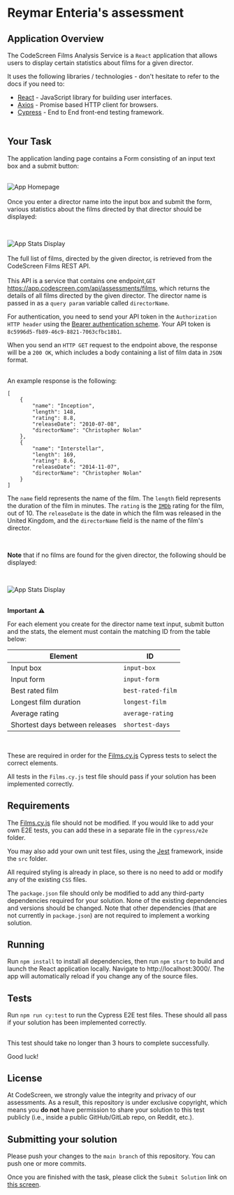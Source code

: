 # Reymar Enteria's assessment

## Application Overview

The CodeScreen Films Analysis Service is a `React` application that allows users to display certain statistics about films for a given director.

It uses the following libraries / technologies - don't hesitate to refer to the docs if you need to:

* [React](https://reactjs.org/) - JavaScript library for building user interfaces.
* [Axios](https://github.com/axios/axios) - Promise based HTTP client for browsers.
* [Cypress](https://www.cypress.io/) - End to End front-end testing framework.
<br><br>

## Your Task

The application landing page contains a Form consisting of an input text box and a submit button:
<br><br>

![App Homepage](/public/app_homepage.png)
<br><br>
Once you enter a director name into the input box and submit the form, various statistics about the films directed by that director should be displayed:

<br>

![App Stats Display](/public/app_stats_display.png)
<br><br>
The full list of films, directed by the given director, is retrieved from the CodeScreen Films REST API. <br><br>
This API is a service that contains one endpoint,`GET` https://app.codescreen.com/api/assessments/films, which returns the details of all films directed by the given director. The director name is passed in as a `query param` variable called `directorName`.

For authentication, you need to send your API token in the `Authorization HTTP header` using the [Bearer authentication scheme](https://tools.ietf.org/html/draft-ietf-oauth-v2-bearer-20#section-2.1). Your API token is `8c5996d5-fb89-46c9-8821-7063cfbc18b1`.

When you send an `HTTP GET` request to the endpoint above, the response will be a `200 OK`, which includes a body containing a list of film data in `JSON` format. 
<br><br> 

An example response is the following:

    [
        {
            "name": "Inception",
            "length": 148,
            "rating": 8.8,
            "releaseDate": "2010-07-08",
            "directorName": "Christopher Nolan"
        },
        {
            "name": "Interstellar",
            "length": 169,
            "rating": 8.6,
            "releaseDate": "2014-11-07",
            "directorName": "Christopher Nolan"
        }
    ]

The `name` field represents the name of the film. The `length` field represents the duration of the film in minutes. The `rating` is the <a href="https://www.imdb.com/" target="_blank">`IMDb`</a> rating for the film, out of 10. The `releaseDate` is the date in which the film was released in the United Kingdom, and the `directorName` field is the name of the film's director.

<br>

**Note** that if no films are found for the given director, the following should be displayed:

<br>

![App Stats Display](/public/app_stats_display_no_user.png)
<br><br>

**Important** ⚠️

For each element you create for the director name text input, submit button and the stats, the element must contain the matching ID from the table below: 

| Element | ID |
| --- | ----------- |
| Input box | `input-box`
| Input form | `input-form`
| Best rated film | `best-rated-film` |
| Longest film duration | `longest-film` |
| Average rating | `average-rating` |
| Shortest days between releases | `shortest-days` |

<br>

These are required in order for the [Films.cy.js](cypress/e2e/Films.cy.js) Cypress tests to select the correct elements.

All tests in the `Films.cy.js` test file should pass if your solution has been implemented correctly.

## Requirements
The [Films.cy.js](cypress/e2e/Films.cy.js) file should not be modified. If you would like to add your own E2E tests, you can add these in a separate file in the `cypress/e2e` folder.

You may also add your own unit test files, using the [Jest](https://jestjs.io/) framework, inside the `src` folder.

All required styling is already in place, so there is no need to add or modify any of the existing `CSS` files.

The `package.json` file should only be modified to add any third-party dependencies required for your solution. None of the existing dependencies and versions should be changed. Note that other dependencies (that are not currently in `package.json`) are not required to implement a working solution. 

## Running
Run `npm install` to install all dependencies, then run `npm start` to build and launch the React application locally. Navigate to http://localhost:3000/. The app will automatically reload if you change any of the source files.

## Tests
Run `npm run cy:test` to run the Cypress E2E test files. These should all pass if your solution has been implemented correctly.

##

This test should take no longer than 3 hours to complete successfully.

Good luck!
## License

At CodeScreen, we strongly value the integrity and privacy of our assessments. As a result, this repository is under exclusive copyright, which means you **do not** have permission to share your solution to this test publicly (i.e., inside a public GitHub/GitLab repo, on Reddit, etc.). <br>

## Submitting your solution

Please push your changes to the `main branch` of this repository. You can push one or more commits. <br>

Once you are finished with the task, please click the `Submit Solution` link on <a href="https://app.codescreen.com/candidate/436ef9fa-270e-4861-a6bf-c69a52fc00b3" target="_blank">this screen</a>.